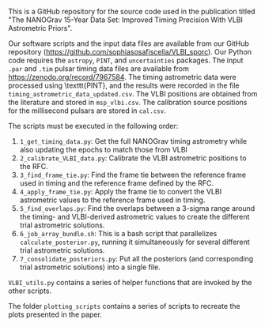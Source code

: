 This is a GitHub repository for the source code used in the publication titled "The NANOGrav 15-Year Data Set: Improved Timing Precision With VLBI Astrometric Priors".

Our software scripts and the input data files are available from our GitHub repository (https://github.com/sophiasosafiscella/VLBI_sporc). Our Python code requires the `astropy`, `PINT`, and `uncertainties` packages. The input `.par` and `.tim` pulsar timing data files are available from https://zenodo.org/record/7967584. The timing astrometric data were processed using \texttt{PINT}, and the results were recorded in the file `timing_astrometric_data_updated.csv`. The VLBI positions are obtained from the literature and stored in `msp_vlbi.csv`. The calibration source positions for the millisecond pulsars are stored in `cal.csv`.

The scripts must be executed in the following order:

1. `1_get_timing_data.py`: Get the full NANOGrav timing astrometry while also updating the epochs to match those from VLBI
2. `2_calibrate_VLBI_data.py`: Calibrate the VLBI astrometric positions to the RFC.
3. `3_find_frame_tie.py`: Find the frame tie between the reference frame used in timing and the reference frame defined by the RFC.
4. `4_apply_frame_tie.py`: Apply the frame tie to convert the VLBI astrometric values to the reference frame used in timing.
5. `5_find_overlaps.py`: Find the overlaps between a 3-sigma range around the timing- and VLBI-derived astrometric values to create the different trial astrometric solutions.
6. `6_job_array_bundle.sh`: This is a bash script that parallelizes `calculate_posterior.py`, running it simultaneously for several different trial astrometric solutions.
7. `7_consolidate_posteriors.py`: Put all the posteriors (and corresponding trial astrometric solutions) into a single file.

`VLBI_utils.py` contains a series of helper functions that are invoked by the other scripts.

The folder `plotting_scripts` contains a series of scripts to recreate the plots presented in the paper.
